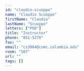 ```yaml
---
id: "claudio-scuoppo"
name: "Claudio Scuoppo"
firstName: "Claudio"
lastName: "Scuoppo"
letters: ["PhD"]
title: "Instructor"
phone: "851-5270"
fax: ""
email: "cs3064@cumc.columbia.edu"
room: "507"
url: ""
tags: []
---
```

